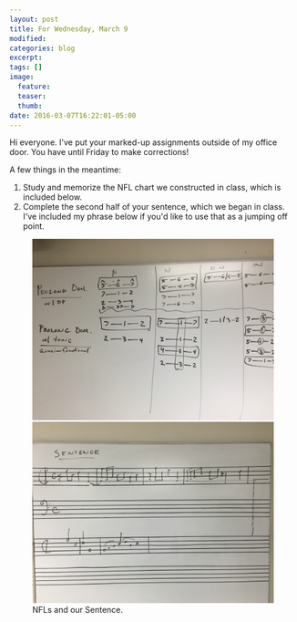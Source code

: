 ```yaml
---
layout: post
title: For Wednesday, March 9
modified:
categories: blog
excerpt:
tags: []
image:
  feature:
  teaser:
  thumb:
date: 2016-03-07T16:22:01-05:00
---
```


Hi everyone. I've put your marked-up assignments outside of my office door. You have until Friday to make corrections!

A few things in the meantime:

1. Study and memorize the NFL chart we constructed in class, which is included below.
2. Complete the second half of your sentence, which we began in class. I've included my phrase below if you'd like to use that as a jumping off point.


<figure class="half">
  <img src="/images/NFLs.jpg" alt="">
  <img src="/images/Sentence.jpg" alt="">
  <figcaption>NFLs and our Sentence.</figcaption>
</figure>